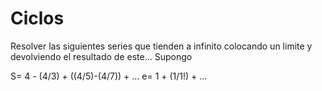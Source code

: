 #   Ciclos
Resolver las siguientes series que tienden a infinito colocando un limite y devolviendo el resultado de este... Supongo

S= 4 - (4/3) + ((4/5)-(4/7)) + ...
e= 1 + (1/1!) + ...
